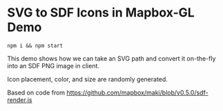 # SVG to SDF Icons in Mapbox-GL Demo

`npm i && npm start`

This demo shows how we can take an SVG path and convert it on-the-fly into an SDF PNG image in client.

Icon placement, color, and size are randomly generated.

Based on code from https://github.com/mapbox/maki/blob/v0.5.0/sdf-render.js
